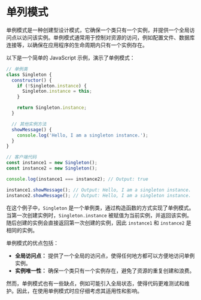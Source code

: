 # 单列模式

单例模式是一种创建型设计模式，它确保一个类只有一个实例，并提供一个全局访问点以访问该实例。单例模式通常用于控制对资源的访问，例如配置文件、数据库连接等，以确保在应用程序的生命周期内只有一个实例存在。

以下是一个简单的 JavaScript 示例，演示了单例模式：

```javascript
// 单例类
class Singleton {
  constructor() {
    if (!Singleton.instance) {
      Singleton.instance = this;
    }

    return Singleton.instance;
  }

  // 其他实例方法
  showMessage() {
    console.log('Hello, I am a singleton instance.');
  }
}

// 客户端代码
const instance1 = new Singleton();
const instance2 = new Singleton();

console.log(instance1 === instance2); // Output: true

instance1.showMessage(); // Output: Hello, I am a singleton instance.
instance2.showMessage(); // Output: Hello, I am a singleton instance.
```

在这个例子中，`Singleton` 是一个单例类，通过构造函数的方式实现了单例模式。当第一次创建实例时，`Singleton.instance` 被赋值为当前实例，并返回该实例。随后创建的实例会直接返回第一次创建的实例，因此 `instance1` 和 `instance2` 是相同的实例。

单例模式的优点包括：

- **全局访问点：** 提供了一个全局的访问点，使得任何地方都可以方便地访问单例实例。
- **实例唯一性：** 确保一个类只有一个实例存在，避免了资源的重复创建和浪费。

然而，单例模式也有一些缺点，例如可能引入全局状态，使得代码更难测试和维护。因此，在使用单例模式时应仔细考虑其适用性和影响。

